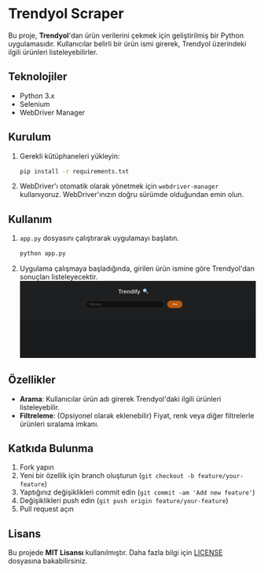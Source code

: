 # Trendyol Scraper

Bu proje, **Trendyol**'dan ürün verilerini çekmek için geliştirilmiş bir Python uygulamasıdır. Kullanıcılar belirli bir ürün ismi girerek, Trendyol üzerindeki ilgili ürünleri listeleyebilirler.

## Teknolojiler
- Python 3.x
- Selenium
- WebDriver Manager

## Kurulum

1. Gerekli kütüphaneleri yükleyin:
   ```bash
   pip install -r requirements.txt
   ```

2. WebDriver'ı otomatik olarak yönetmek için `webdriver-manager` kullanıyoruz. WebDriver'ınızın doğru sürümde olduğundan emin olun.

## Kullanım

1. `app.py` dosyasını çalıştırarak uygulamayı başlatın.
   ```bash
   python app.py
   ```

2. Uygulama çalışmaya başladığında, girilen ürün ismine göre Trendyol'dan sonuçları listeleyecektir.
![İlk Ekran](https://github.com/alparslan166/trendyol-scraper/blob/main/images/ilkEkran.png)

## Özellikler
- **Arama**: Kullanıcılar ürün adı girerek Trendyol'daki ilgili ürünleri listeleyebilir.
- **Filtreleme**: (Opsiyonel olarak eklenebilir) Fiyat, renk veya diğer filtrelerle ürünleri sıralama imkanı.

## Katkıda Bulunma

1. Fork yapın
2. Yeni bir özellik için branch oluşturun (`git checkout -b feature/your-feature`)
3. Yaptığınız değişiklikleri commit edin (`git commit -am 'Add new feature'`)
4. Değişiklikleri push edin (`git push origin feature/your-feature`)
5. Pull request açın

## Lisans

Bu projede **MIT Lisansı** kullanılmıştır. Daha fazla bilgi için [LICENSE](LICENSE) dosyasına bakabilirsiniz.
